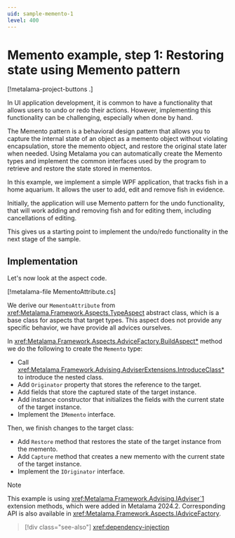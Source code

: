 ```yaml
---
uid: sample-memento-1
level: 400
---
```


# Memento example, step 1: Restoring state using Memento pattern

[!metalama-project-buttons .]

In UI application development, it is common to have a functionality that allows users to undo or redo their actions.
However, implementing this functionality can be challenging, especially when done by hand.

The Memento pattern is a behavioral design pattern that allows you to capture the internal state of an object as a memento 
object without violating encapsulation, store the memento object, and restore the original state later when needed. 
Using Metalama you can automatically create the Memento types and implement the common interfaces used by the program to 
retrieve and restore the state stored in mementos.

In this example, we implement a simple WPF application, that tracks fish in a home aquarium. It allows the user to add, 
edit and remove fish in evidence. 

Initially, the application will use Memento pattern for the undo functionality, that will work adding and removing fish 
and for editing them, including cancellations of editing.

This gives us a starting point to implement the undo/redo functionality in the next stage of the sample.

## Implementation

Let's now look at the aspect code.

[!metalama-file MementoAttribute.cs]

We derive our `MementoAttribute` from <xref:Metalama.Framework.Aspects.TypeAspect> abstract class, which is a base class
for aspects that target types. This aspect does not provide any specific behavior, we have provide all advices ourselves.

In <xref:Metalama.Framework.Aspects.AdviceFactory.BuildAspect*> method we do the following to create the `Memento` type:
- Call <xref:Metalama.Framework.Advising.AdviserExtensions.IntroduceClass*> to introduce the nested class.
- Add `Originator` property that stores the reference to the target.
- Add fields that store the captured state of the target instance.
- Add instance constructor that initializes the fields with the current state of the target instance.
- Implement the `IMemento` interface.

Then, we finish changes to the target class:
- Add `Restore` method that restores the state of the target instance from the memento.
- Add `Capture` method that creates a new memento with the current state of the target instance.
- Implement the `IOriginator` interface.

> [!NOTE]
> This example is using <xref:Metalama.Framework.Advising.IAdviser`1> extension methods, which were added in Metalama 2024.2.
> Corresponding API is also available in <xref:Metalama.Framework.Aspects.IAdviceFactory>.

> [!div class="see-also"]
> <xref:dependency-injection>